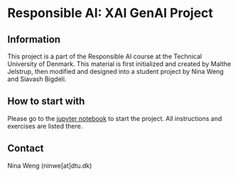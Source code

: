 # Responsible AI: XAI GenAI Project

## Information
This project is a part of the Responsible AI course at the Technical University of Denmark.
This material is first initialized and created by Malthe Jelstrup, then modified and designed into a student project by Nina Weng and Siavash Bigdeli.

## How to start with

Please go to the [jupyter notebook](./XAI_GenAI.ipynb) to start the project. All instructions and exercises are listed there.

## Contact
Nina Weng (ninwe[at]dtu.dk)